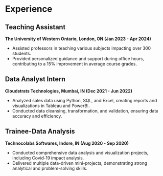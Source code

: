 # Experience

## Teaching Assistant
**The University of Western Ontario, London, ON (Jan 2023 - Apr 2024)**

- Assisted professors in teaching various subjects impacting over 300 students.
- Provided personalized guidance and support during office hours, contributing to a 15% improvement in average course grades.

## Data Analyst Intern
**Cloudstrats Technologies, Mumbai, IN (Dec 2021 - Jun 2022)**

- Analyzed sales data using Python, SQL, and Excel, creating reports and visualizations in Tableau and PowerBI.
- Conducted data cleansing, transformation, and validation, ensuring data accuracy and efficiency.

## Trainee-Data Analysis
**Technocolabs Softwares, Indore, IN (Aug 2020 - Sep 2020)**

- Conducted comprehensive data analysis and visualization projects, including Covid-19 impact analysis.
- Delivered multiple data-driven mini-projects, demonstrating strong analytical and problem-solving skills.
